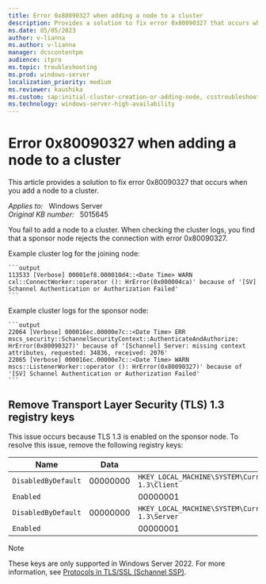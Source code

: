 ```yaml
---
title: Error 0x80090327 when adding a node to a cluster
description: Provides a solution to fix error 0x80090327 that occurs when you add a node to a cluster.
ms.date: 05/05/2023
author: v-lianna
ms.author: v-lianna
manager: dcscontentpm
audience: itpro
ms.topic: troubleshooting
ms.prod: windows-server
localization_priority: medium
ms.reviewer: kaushika
ms.custom: sap:initial-cluster-creation-or-adding-node, csstroubleshoot, ikb2lmc
ms.technology: windows-server-high-availability
---
```

# Error 0x80090327 when adding a node to a cluster

This article provides a solution to fix error 0x80090327 that occurs when you add a node to a cluster.

_Applies to:_ &nbsp; Windows Server  
_Original KB number:_ &nbsp; 5015645

You fail to add a node to a cluster. When checking the cluster logs, you find that a sponsor node rejects the connection with error 0x80090327.

Example cluster log for the joining node:

    ```output
    113533 [Verbose] 00001ef8.000010d4::<Date Time> WARN  cxl::ConnectWorker::operator (): HrError(0x000004ca)' because of '[SV] Schannel Authentication or Authorization Failed'
    ```

Example cluster logs for the sponsor node:

    ```output
    22064 [Verbose] 000016ec.00000e7c::<Date Time> ERR   mscs_security::SchannelSecurityContext::AuthenticateAndAuthorize: HrError(0x80090327)' because of '[Schannel] Server: missing context attributes, requested: 34836, received: 2076'
    22065 [Verbose] 000016ec.00000e7c::<Date Time> WARN  mscs::ListenerWorker::operator (): HrError(0x80090327)' because of '[SV] Schannel Authentication or Authorization Failed'
    ```

## Remove Transport Layer Security (TLS) 1.3 registry keys

This issue occurs because TLS 1.3 is enabled on the sponsor node. To resolve this issue, remove the following registry keys:

|Name  |Data  |Path  |
|---------|---------|---------|
|`DisabledByDefault`     |00000000        |`HKEY_LOCAL_MACHINE\SYSTEM\CurrentControlSet\Control\SecurityProviders\SCHANNEL\Protocols\TLS 1.3\Client`         |
|`Enabled`     |         |00000001        |`HKEY_LOCAL_MACHINE\SYSTEM\CurrentControlSet\Control\SecurityProviders\SCHANNEL\Protocols\TLS 1.3\Client`         |
|`DisabledByDefault`     |00000000        |`HKEY_LOCAL_MACHINE\SYSTEM\CurrentControlSet\Control\SecurityProviders\SCHANNEL\Protocols\TLS 1.3\Server`         |
|`Enabled`     |         |00000001        |`HKEY_LOCAL_MACHINE\SYSTEM\CurrentControlSet\Control\SecurityProviders\SCHANNEL\Protocols\TLS 1.3\Server`         |

> [!NOTE]
> These keys are only supported in Windows Server 2022. For more information, see [Protocols in TLS/SSL (Schannel SSP)](/windows/win32/secauthn/protocols-in-tls-ssl--schannel-ssp-).
